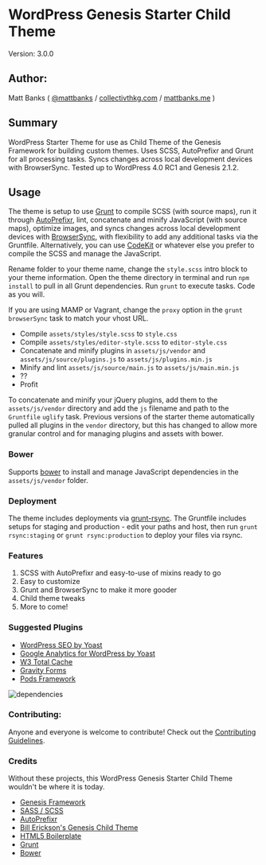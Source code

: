 # WordPress Genesis Starter Child Theme

Version: 3.0.0

## Author:

Matt Banks ( [@mattbanks](http://twitter.com/mattbanks) / [collectivthkg.com](http://collectivthkg.com) / [mattbanks.me](http://www.mattbanks.me) )

## Summary

WordPress Starter Theme for use as Child Theme of the Genesis Framework for building custom themes. Uses SCSS, AutoPrefixr and Grunt for all processing tasks. Syncs changes across local development devices with BrowserSync. Tested up to WordPress 4.0 RC1 and Genesis 2.1.2.

## Usage

The theme is setup to use [Grunt](http://gruntjs.com/) to compile SCSS (with source maps), run it through [AutoPrefixr](https://github.com/ai/autoprefixer), lint, concatenate and minify JavaScript (with source maps), optimize images, and syncs changes across local development devices with [BrowserSync](https://github.com/shakyShane/browser-sync), with flexibility to add any additional tasks via the Gruntfile. Alternatively, you can use [CodeKit](http://incident57.com/codekit/) or whatever else you prefer to compile the SCSS and manage the JavaScript.

Rename folder to your theme name, change the `style.scss` intro block to your theme information. Open the theme directory in terminal and run `npm install` to pull in all Grunt dependencies. Run `grunt` to execute tasks. Code as you will.

If you are using MAMP or Vagrant, change the `proxy` option in the `grunt browserSync` task to match your vhost URL.

- Compile `assets/styles/style.scss` to `style.css`
- Compile `assets/styles/editor-style.scss` to `editor-style.css`
- Concatenate and minify plugins in `assets/js/vendor` and `assets/js/source/plugins.js` to `assets/js/plugins.min.js`
- Minify and lint `assets/js/source/main.js` to `assets/js/main.min.js`
- ??
- Profit

To concatenate and minify your jQuery plugins, add them to the `assets/js/vendor` directory and add the `js` filename and path to the `Gruntfile` `uglify` task. Previous versions of the starter theme automatically pulled all plugins in the `vendor` directory, but this has changed to allow more granular control and for managing plugins and assets with bower.

### Bower

Supports [bower](https://github.com/bower/bower) to install and manage JavaScript dependencies in the `assets/js/vendor` folder.

### Deployment

The theme includes deployments via [grunt-rsync](https://github.com/jedrichards/grunt-rsync). The Gruntfile includes setups for staging and production - edit your paths and host, then run `grunt rsync:staging` or `grunt rsync:production` to deploy your files via rsync.

### Features

1. SCSS with AutoPrefixr and easy-to-use of mixins ready to go
2. Easy to customize
3. Grunt and BrowserSync to make it more gooder
4. Child theme tweaks
5. More to come!

### Suggested Plugins

* [WordPress SEO by Yoast](http://wordpress.org/extend/plugins/wordpress-seo/)
* [Google Analytics for WordPress by Yoast](http://wordpress.org/extend/plugins/google-analytics-for-wordpress/)
* [W3 Total Cache](http://wordpress.org/extend/plugins/w3-total-cache/)
* [Gravity Forms](http://www.gravityforms.com/)
* [Pods Framework](http://www.podsframework.org/)

![dependencies](https://david-dm.org/mattbanks/Genesis-Starter-Child-Theme.png)

### Contributing:

Anyone and everyone is welcome to contribute! Check out the [Contributing Guidelines](CONTRIBUTING.md).

### Credits

Without these projects, this WordPress Genesis Starter Child Theme wouldn't be where it is today.

* [Genesis Framework](http://my.studiopress.com/themes/genesis/)
* [SASS / SCSS](http://sass-lang.com/)
* [AutoPrefixr](https://github.com/ai/autoprefixer)
* [Bill Erickson's Genesis Child Theme](https://github.com/billerickson/BE-Genesis-Child)
* [HTML5 Boilerplate](http://html5boilerplate.com)
* [Grunt](http://gruntjs.com/)
* [Bower](https://github.com/bower/bower)
